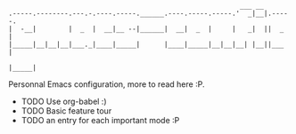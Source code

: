                                                               ___ __        
    .-----.--------.---.-.----.-----.______.----.-----.-----.'  _|__|.-----.
    |  -__|        |  _  |  __|__ --|______|  __|  _  |     |   _|  ||  _  |
    |_____|__|__|__|___._|____|_____|      |____|_____|__|__|__| |__||___  |
                                                                     |_____|

Personnal Emacs configuration, more to read here :P.

* TODO Use org-babel :)
* TODO Basic feature tour
* TODO an entry for each important mode :P
